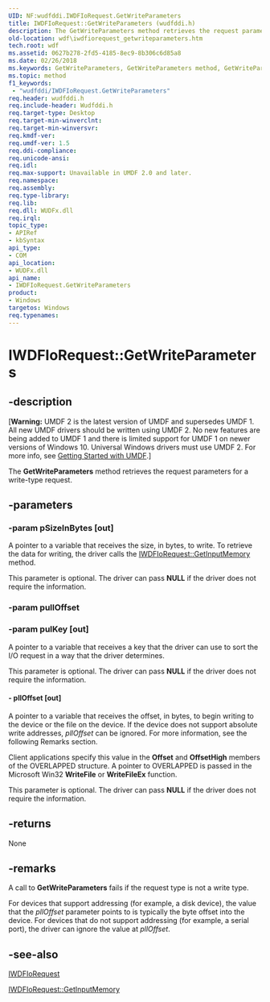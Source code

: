 ```yaml
---
UID: NF:wudfddi.IWDFIoRequest.GetWriteParameters
title: IWDFIoRequest::GetWriteParameters (wudfddi.h)
description: The GetWriteParameters method retrieves the request parameters for a write-type request.
old-location: wdf\iwdfiorequest_getwriteparameters.htm
tech.root: wdf
ms.assetid: 0627b278-2fd5-4185-8ec9-8b306c6d85a8
ms.date: 02/26/2018
ms.keywords: GetWriteParameters, GetWriteParameters method, GetWriteParameters method,IWDFIoRequest interface, IWDFIoRequest interface,GetWriteParameters method, IWDFIoRequest.GetWriteParameters, IWDFIoRequest::GetWriteParameters, UMDFRequestObjectRef_1aa8b098-4652-435b-beb7-5b7be69fd5d0.xml, umdf.iwdfiorequest_getwriteparameters, wdf.iwdfiorequest_getwriteparameters, wudfddi/IWDFIoRequest::GetWriteParameters
ms.topic: method
f1_keywords:
 - "wudfddi/IWDFIoRequest.GetWriteParameters"
req.header: wudfddi.h
req.include-header: Wudfddi.h
req.target-type: Desktop
req.target-min-winverclnt: 
req.target-min-winversvr: 
req.kmdf-ver: 
req.umdf-ver: 1.5
req.ddi-compliance: 
req.unicode-ansi: 
req.idl: 
req.max-support: Unavailable in UMDF 2.0 and later.
req.namespace: 
req.assembly: 
req.type-library: 
req.lib: 
req.dll: WUDFx.dll
req.irql: 
topic_type:
- APIRef
- kbSyntax
api_type:
- COM
api_location:
- WUDFx.dll
api_name:
- IWDFIoRequest.GetWriteParameters
product:
- Windows
targetos: Windows
req.typenames: 
---
```


# IWDFIoRequest::GetWriteParameters


## -description


<p class="CCE_Message">[<b>Warning:</b> UMDF 2 is the latest version of UMDF and supersedes UMDF 1.  All new UMDF drivers should be written using UMDF 2.  No new features are being added to UMDF 1 and there is limited support for UMDF 1 on newer versions of Windows 10.  Universal Windows drivers must use UMDF 2.  For more info, see <a href="https://docs.microsoft.com/windows-hardware/drivers/wdf/getting-started-with-umdf-version-2">Getting Started with UMDF</a>.]

The <b>GetWriteParameters</b> method retrieves the request parameters for a write-type request.


## -parameters




### -param pSizeInBytes [out]

A pointer to a variable that receives the size, in bytes, to write. To retrieve the data for writing, the driver calls the <a href="https://docs.microsoft.com/windows-hardware/drivers/ddi/wudfddi/nf-wudfddi-iwdfiorequest-getinputmemory">IWDFIoRequest::GetInputMemory</a> method.

This parameter is optional. The driver can pass <b>NULL</b> if the driver does not require the information. 


### -param pullOffset




### -param pulKey [out]

A pointer to a variable that receives a key that the driver can use to sort the I/O request in a way that the driver determines. 

This parameter is optional. The driver can pass <b>NULL</b> if the driver does not require the information. 


#### - pllOffset [out]

A pointer to a variable that receives the offset, in bytes, to begin writing to the device or the file on the device. If the device does not support absolute write addresses, <i>pllOffset</i> can be ignored. For more information, see the following Remarks section.

Client applications specify this value in the <b>Offset</b> and <b>OffsetHigh</b> members of the OVERLAPPED structure. A pointer to OVERLAPPED is passed in the Microsoft Win32 <b>WriteFile</b> or <b>WriteFileEx</b> function. 

This parameter is optional. The driver can pass <b>NULL</b> if the driver does not require the information. 


## -returns



None




## -remarks



A call to <b>GetWriteParameters</b> fails if the request type is not a write type.

For devices that support addressing (for example, a disk device), the value that the <i>pllOffset</i> parameter points to is typically the byte offset into the device. For devices that do not support addressing (for example, a serial port), the driver can ignore the value at <i>pllOffset</i>. 




## -see-also




<a href="https://docs.microsoft.com/windows-hardware/drivers/ddi/wudfddi/nn-wudfddi-iwdfiorequest">IWDFIoRequest</a>



<a href="https://docs.microsoft.com/windows-hardware/drivers/ddi/wudfddi/nf-wudfddi-iwdfiorequest-getinputmemory">IWDFIoRequest::GetInputMemory</a>
 

 

